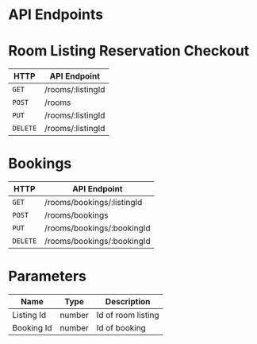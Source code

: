 
# API Endpoints

# Room Listing Reservation Checkout

| HTTP | API Endpoint |
|------|------|
| `GET` | /rooms/:listingId |
| `POST` | /rooms |
| `PUT` | /rooms/:listingId |
| `DELETE` | /rooms/:listingId |

# Bookings

| HTTP | API Endpoint |
|------|------|
| `GET` | /rooms/bookings/:listingId |
| `POST` | /rooms/bookings |
| `PUT` | /rooms/bookings/:bookingId |
| `DELETE` | /rooms/bookings/:bookingId |

# Parameters

| Name | Type | Description |
|------|------|-------------|
| Listing Id | number | Id of room listing |
| Booking Id | number | Id of booking |